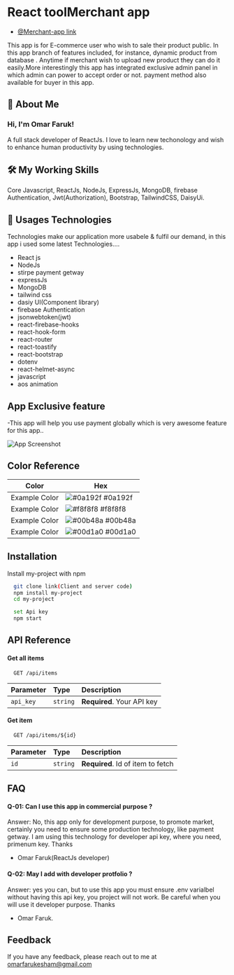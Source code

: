 
# React toolMerchant app

 - [@Merchant-app link](https://toolmarchent.web.app/)

This app is for E-commerce user who wish to sale their product public. In this app branch of features included, for instance, dynamic product from database
. Anytime if merchant wish to upload new product they can do it easily.More interestingly this app has integrated exclusive admin panel in which admin can power to accept order or not.
payment method also available for buyer in this app.

## 🚀 About Me
### Hi, I'm Omar Faruk! 
A full stack developer of ReactJs. I love to learn new techonology
and wish to enhance human productivity by using technologies. 


## 🛠 My Working Skills
Core Javascript, ReactJs, NodeJs, ExpressJs, MongoDB, firebase Authentication,
Jwt(Authorization), Bootstrap, TailwindCSS, DaisyUi.


## 👋 Usages Technologies
Technologies make our application more usabele & fulfil our demand, in this app i used some latest Technologies....
- React js
- NodeJs
- stirpe payment getway
- expressJs
- MongoDB
- tailwind css
- dasiy UI(Component library)
- firebase Authentication
- jsonwebtoken(jwt)
- react-firebase-hooks
- react-hook-form
- react-router
- react-toastify
- react-bootstrap
- dotenv
- react-helmet-async
- javascript
- aos animation



## App Exclusive feature
-This app will help you use payment globally which is very awesome feature for this app..

![App Screenshot](https://i.ibb.co/zVpHPtF/card.png)

## Color Reference

| Color             | Hex                                                                |
| ----------------- | ------------------------------------------------------------------ |
| Example Color | ![#0a192f](https://via.placeholder.com/10/0a192f?text=+) #0a192f |
| Example Color | ![#f8f8f8](https://via.placeholder.com/10/f8f8f8?text=+) #f8f8f8 |
| Example Color | ![#00b48a](https://via.placeholder.com/10/00b48a?text=+) #00b48a |
| Example Color | ![#00d1a0](https://via.placeholder.com/10/00b48a?text=+) #00d1a0 |


## Installation

Install my-project with npm

```bash
  git clone link(Client and server code)
  npm install my-project
  cd my-project

  set Api key
  npm start 
```
    
## API Reference

#### Get all items

```http
  GET /api/items
```

| Parameter | Type     | Description                |
| :-------- | :------- | :------------------------- |
| `api_key` | `string` | **Required**. Your API key |

#### Get item

```http
  GET /api/items/${id}
```

| Parameter | Type     | Description                       |
| :-------- | :------- | :-------------------------------- |
| `id`      | `string` | **Required**. Id of item to fetch |




## FAQ

#### Q-01:  Can I use this app in commercial purpose ?

 Answer: No, this app only for development purpose, to promote market, certainly you
need to ensure some production technology, like payment getway. I am using this technology for developer api key, where you need, primenum key.
Thanks
- Omar Faruk(ReactJs developer)

#### Q-02: May I add with developer protfolio ?
 Answer: yes you can, but to use this app you must 
 ensure .env varialbel without having this api key, you project will not work. Be careful when you will use it developer purpose.
 Thanks
 - Omar Faruk.



## Feedback

If you have any feedback, please reach out to me at omarfarukesham@gmail.com

